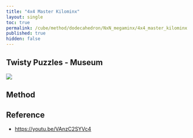 ```yaml
---
title: "4x4 Master Kilominx"
layout: single
toc: true
permalink: /cube/method/dodecahedron/NxN_megaminx/4x4_master_kilominx
published: true
hidden: false
---
```


<head>
  <base target="_blank">
</head>



## Twisty Puzzles - Museum

<a href="https://twistypuzzles.com/app/museum/museum_showitem.php?pkey=2325">
  <img src="https://twistypuzzles.com/museum/large/02325-05.jpg">
</a>



## Method



## Reference

- <https://youtu.be/VAnzC2SYVc4>
